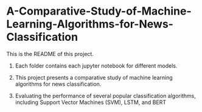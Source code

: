 # A-Comparative-Study-of-Machine-Learning-Algorithms-for-News-Classification

This is the README of this project. 
1. Each folder contains each jupyter notebook for different models.

2. This project presents a comparative study of machine learning algorithms for news classification.
3. Evaluating the performance of several popular classification algorithms, including Support Vector Machines (SVM), LSTM, and BERT
